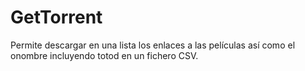 # GetTorrent

Permite descargar en una lista los enlaces a las películas así como el onombre incluyendo totod en un fichero CSV.
